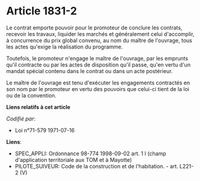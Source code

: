 # Article 1831-2

Le contrat emporte pouvoir pour le promoteur de conclure les contrats, recevoir les travaux, liquider les marchés et
généralement celui d'accomplir, à concurrence du prix global convenu, au nom du maître de l'ouvrage, tous les actes qu'exige
la réalisation du programme.

Toutefois, le promoteur n'engage le maître de l'ouvrage, par les emprunts qu'il contracte ou par les actes de disposition
qu'il passe, qu'en vertu d'un mandat spécial contenu dans le contrat ou dans un acte postérieur.

Le maître de l'ouvrage est tenu d'exécuter les engagements contractés en son nom par le promoteur en vertu des pouvoirs que
celui-ci tient de la loi ou de la convention.

**Liens relatifs à cet article**

_Codifié par_:

  - Loi n°71-579 1971-07-16

**Liens**:

  - SPEC_APPLI: Ordonnance 98-774 1998-09-02 art. 1 I (champ d'application territoriale aux TOM et à Mayotte)
  - PILOTE_SUIVEUR: Code de la construction et de l'habitation. - art. L221-2 (V)
